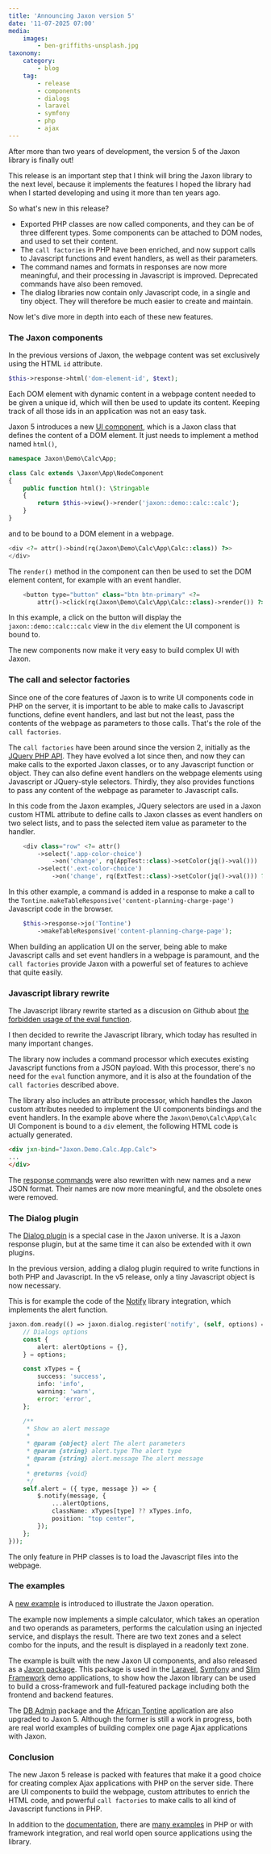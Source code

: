 ```yaml
---
title: 'Announcing Jaxon version 5'
date: '11-07-2025 07:00'
media:
    images:
        - ben-griffiths-unsplash.jpg
taxonomy:
    category:
        - blog
    tag:
        - release
        - components
        - dialogs
        - laravel
        - symfony
        - php
        - ajax
---
```


After more than two years of development, the version 5 of the Jaxon library is finally out!

This release is an important step that I think will bring the Jaxon library to the next level, because it implements the features I hoped the library had when I started developing and using it more than ten years ago.

So what's new in this release?

- Exported PHP classes are now called components, and they can be of three different types. Some components can be attached to DOM nodes, and used to set their content.
- The `call factories` in PHP have been enriched, and now support calls to Javascript functions and event handlers, as well as their parameters.
- The command names and formats in responses are now more meaningful, and their processing in Javascript is improved. Deprecated commands have also been removed.
- The dialog libraries now contain only Javascript code, in a single and tiny object. They will therefore be much easier to create and maintain.

Now let's dive more in depth into each of these new features.

### The Jaxon components

In the previous versions of Jaxon, the webpage content was set exclusively using the HTML `id` attribute.

```php
$this->response->html('dom-element-id', $text);
```

Each DOM element with dynamic content in a webpage content needed to be given a unique id, which will then be used to update its content. Keeping track of all those ids in an application was not an easy task.

Jaxon 5 introduces a new [UI component](../../../../docs/v5x/components/node-components.html), which is a Jaxon class that defines the content of a DOM element.
It just needs to implement a method named `html()`,

```php
namespace Jaxon\Demo\Calc\App;

class Calc extends \Jaxon\App\NodeComponent
{
    public function html(): \Stringable
    {
        return $this->view()->render('jaxon::demo::calc::calc');
    }
}
```

and to be bound to a DOM element in a webpage.

```php
<div <?= attr()->bind(rq(Jaxon\Demo\Calc\App\Calc::class)) ?>>
</div>
```

The `render()` method in the component can then be used to set the DOM element content, for example with an event handler.

```php
    <button type="button" class="btn btn-primary" <?=
        attr()->click(rq(Jaxon\Demo\Calc\App\Calc::class)->render()) ?>>Clear</button>
```

In this example, a click on the button will display the `jaxon::demo::calc::calc` view in the `div` element the UI component is bound to.

The new components now make it very easy to build complex UI with Jaxon.

### The call and selector factories

Since one of the core features of Jaxon is to write UI components code in PHP on the server, it is important to be able to make calls to Javascript functions, define event handlers, and last but not the least, pass the contents of the webpage as parameters to those calls.
That's the role of the `call factories`.

The `call factories` have been around since the version 2, initially as the [JQuery PHP API](../../../../docs/v2x/advanced/jquery.html).
They have evolved a lot since then, and now they can make calls to the exported Jaxon classes, or to any Javascript function or object.
They can also define event handlers on the webpage elements using Javascript or JQuery-style selectors.
Thirdly, they also provides functions to pass any content of the webpage as parameter to Javascript calls.

In this code from the Jaxon examples, JQuery selectors are used in a Jaxon custom HTML attribute to define calls to Jaxon classes as event handlers on two select lists, and to pass the selected item value as parameter to the handler.

```php
    <div class="row" <?= attr()
        ->select('.app-color-choice')
            ->on('change', rq(AppTest::class)->setColor(jq()->val()))
        ->select('.ext-color-choice')
            ->on('change', rq(ExtTest::class)->setColor(jq()->val())) ?>>
```

In this other example, a command is added in a response to make a call to the `Tontine.makeTableResponsive('content-planning-charge-page')` Javascript code in the browser.

```php
    $this->response->jo('Tontine')
        ->makeTableResponsive('content-planning-charge-page');
```

When building an application UI on the server, being able to make Javascript calls and set event handlers in a webpage is paramount, and the `call factories` provide Jaxon with a powerful set of features to achieve that quite easily.

### Javascript library rewrite

The Javascript library rewrite started as a discusion on Github about [the forbidden usage of the eval function](https://github.com/jaxon-php/jaxon-js/issues/21).

I then decided to rewrite the Javascript library, which today has resulted in many important changes.

The library now includes a command processor which executes existing Javascript functions from a JSON payload. With this processor, there's no need for the `eval` function anymore, and it is also at the foundation of the `call factories` described above.

The library also includes an attribute processor, which handles the Jaxon custom attributes needed to implement the UI components bindings and the event handlers.
In the example above where the `Jaxon\Demo\Calc\App\Calc` UI Component is bound to a `div` element, the following HTML code is actually generated.

```html
<div jxn-bind="Jaxon.Demo.Calc.App.Calc">
...
</div>
```

The [response commands](../../../../docs/v5x/features/responses.html) were also rewritten with new names and a new JSON format. Their names are now more meaningful, and the obsolete ones were removed.

### The Dialog plugin

The [Dialog plugin](../../../../docs/v5x/ui-features/dialogs.html) is a special case in the Jaxon universe. It is a Jaxon response plugin, but at the same time it can also be extended with it own plugins.

In the previous version, adding a dialog plugin required to write functions in both PHP and Javascript.
In the v5 release, only a tiny Javascript object is now necessary.

This is for example the code of the [Notify](https://notifyjs.jpillora.com/) library integration, which implements the alert function.

```php
jaxon.dom.ready(() => jaxon.dialog.register('notify', (self, options) => {
    // Dialogs options
    const {
        alert: alertOptions = {},
    } = options;

    const xTypes = {
        success: 'success',
        info: 'info',
        warning: 'warn',
        error: 'error',
    };

    /**
     * Show an alert message
     *
     * @param {object} alert The alert parameters
     * @param {string} alert.type The alert type
     * @param {string} alert.message The alert message
     *
     * @returns {void}
     */
    self.alert = ({ type, message }) => {
        $.notify(message, {
            ...alertOptions,
            className: xTypes[type] ?? xTypes.info,
            position: "top center",
        });
    };
}));
```

The only feature in PHP classes is to load the Javascript files into the webpage.

### The examples

A [new example](../../../../docs/v5x/about/example.html) is introduced to illustrate the Jaxon operation.

The example now implements a simple calculator, which takes an operation and two operands as parameters, performs the calculation using an injected service, and displays the result.
There are two text zones and a select combo for the inputs, and the result is displayed in a readonly text zone.

The example is built with the new Jaxon UI components, and also released as a [Jaxon package](https://github.com/jaxon-php/jaxon-demo-calc).
This package is used in the [Laravel](https://github.com/jaxon-php/jaxon-demo-laravel), [Symfony](https://github.com/jaxon-php/jaxon-demo-symfony) and [Slim Framework](https://github.com/jaxon-php/jaxon-demo-slim) demo applications, to show how the Jaxon library can be used to build a cross-framework and full-featured package including both the frontend and backend features.

The [DB Admin](https://github.com/lagdo/dbadmin-mono) package and the [African Tontine](https://github.com/lagdo/tontine) application are also upgraded to Jaxon 5.
Although the former is still a work in progress, both are real world examples of building complex one page Ajax applications with Jaxon.

### Conclusion

The new Jaxon 5 release is packed with features that make it a good choice for creating complex Ajax applications with PHP on the server side.
There are UI components to build the webpage, custom attributes to enrich the HTML code, and powerful `call factories` to make calls to all kind of Javascript functions in PHP.

In addition to the [documentation](../../../../docs.html), there are [many examples](https://github.com/jaxon-php/jaxon-examples) in PHP or with framework integration, and real world open source applications using the library.
